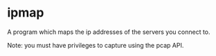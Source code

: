 # ipmap

A program which maps the ip addresses of the servers you connect to.

Note: you must have privileges to capture using the pcap API. 

